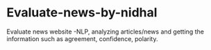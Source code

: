 # Evaluate-news-by-nidhal
Evaluate news website -NLP, analyzing articles/news and getting the information such as agreement, confidence, polarity. 
